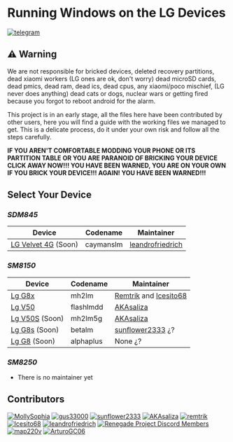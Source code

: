 # Running Windows on the LG Devices
[![telegram](https://img.shields.io/badge/chat-telegram-brightgreen.svg?logo=telegram&style=flat-square)](https://t.me/lgedevices)


## ⚠️ Warning
We are not responsible for bricked devices, deleted recovery partitions, dead xiaomi workers (LG ones are ok, don't worry) dead microSD cards, dead pmics, dead ram, dead ics, dead cpus, any xiaomi/poco mischief, (LG never does anything) dead cats or dogs, nuclear wars or getting fired because you forgot to reboot android for the alarm.

This project is in an early stage, all the files here have been contributed by other users, here you will find a guide with the working files we managed to get. This is a delicate process, do it under your own risk and follow all the steps carefully.

**IF YOU AREN'T COMFORTABLE MODDING YOUR PHONE OR ITS PARTITION TABLE OR YOU ARE PARANOID OF BRICKING YOUR DEVICE CLICK AWAY NOW!!! YOU HAVE BEEN WARNED, YOU ARE ON YOUR OWN IF YOU BRICK YOUR DEVICE!!! AGAIN! YOU HAVE BEEN WARNED!!!**


## Select Your Device

### *SDM845*
| Device                    | Codename              | Maintainer                                         |
|---------------------------|-----------------------|----------------------------------------------------|
| [LG Velvet 4G](guides/caymanslm/README.md)    (Soon)             | caymanslm                    | [leandrofriedrich](https://github.com/leandrofriedrich) |


### *SM8150*


| Device                    | Codename              | Maintainer                                         |
|---------------------------|-----------------------|----------------------------------------------------|
| [Lg G8x](guides/mh2lm/README.md)                 | mh2lm                    | [Remtrik](https://github.com/remtrik) and [Icesito68](https://github.com/Icesito68)  |
| [Lg V50](guides/flashlmdd/README.md)                 | flashlmdd                    | [AKAsaliza](https://github.com/AKAsaliza) |
| [Lg V50S](guides/mh2lm5g/README.md)  (Soon)               | mh2lm5g                    | [AKAsaliza](https://github.com/AKAsaliza) |
| [Lg G8s](guides/mh2lm5g/README.md)  (Soon)               | betalm                    | [sunflower2333](https://github.com/sunflower2333) ¿? |
| [Lg G8](guides/alphaplus/README.md)  (Soon)               | alphaplus                    | None ¿? |




### *SM8250*
- There is no maintainer yet

## Contributors
[<img alt="MollySophia" src="https://images.weserv.nl/?url=https://avatars.githubusercontent.com/u/20746884?v=4&w=45&fit=cover&mask=circle&maxage=7d" />](https://github.com/MollySophia)
[<img alt="gus33000" src="https://images.weserv.nl/?url=https://avatars.githubusercontent.com/u/3755345?v=4&w=45&fit=cover&mask=circle&maxage=7d" />](https://github.com/gus33000)
[<img alt="sunflower2333" src="https://images.weserv.nl/?url=https://avatars.githubusercontent.com/u/54024877?v=4&w=45&fit=cover&mask=circle&maxage=7d" />](https://github.com/sunflower2333)
[<img alt="AKAsaliza" src="https://images.weserv.nl/?url=https://avatars.githubusercontent.com/u/33549290?v=4&w=45&fit=cover&mask=circle&maxage=7d" />](https://github.com/AKAsaliza)
[<img alt="remtrik" src="https://images.weserv.nl/?url=https://avatars.githubusercontent.com/u/69907487?v=4&w=45&fit=cover&mask=circle&maxage=7d" />](https://github.com/remtrik)
[<img alt="Icesito68" src="https://images.weserv.nl/?url=https://avatars.githubusercontent.com/u/113939920?v=4&w=45&fit=cover&mask=circle&maxage=7d" />](https://github.com/Icesito68)
[<img alt="leandrofriedrich " src="https://images.weserv.nl/?url=https://avatars.githubusercontent.com/u/58913672?v=4&w=45&fit=cover&mask=circle&maxage=7d" />](https://github.com/leandrofriedrich)
[<img alt="Renegade Project Discord Members" src="https://images.weserv.nl/?url=https://cdn.discordapp.com/icons/736563593058713690/68f67bfddf4390b11effc99917b16338.webp?size=256&w=45&fit=cover&mask=circle&maxage=7d" />](https://discord.gg/XXBWfag)
[<img alt="map220v" src="https://images.weserv.nl/?url=https://avatars.githubusercontent.com/u/14368485?v=4&w=45&fit=cover&mask=circle&maxage=7d" />](https://github.com/map220v)
[<img alt="ArturoGC06" src="https://images.weserv.nl/?url=https://avatars.githubusercontent.com/u/76574534?v=4&w=45&fit=cover&mask=circle&maxage=7d" />](https://github.com/ArturoGC06)








